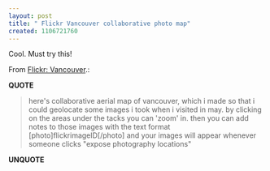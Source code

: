 ```yaml
---
layout: post
title: " Flickr Vancouver collaborative photo map"
created: 1106721760
---
```

<p>Cool. Must try this!</p><p>From <a href="http://www.flickr.com/groups_topic.gne?id=7965">Flickr: Vancouver</a>.:</p>
<p><b>QUOTE</b></p><blockquote><p>here's collaborative aerial map of vancouver, which i made so that i could geolocate some images i took when i visited in may. by clicking on the areas under the tacks you can 'zoom' in. then you can add notes to those images with the text format [photo]flickrimageID[/photo] and your images will appear whenever someone clicks "expose photography locations"</p></blockquote><p><b>UNQUOTE</b></p>



